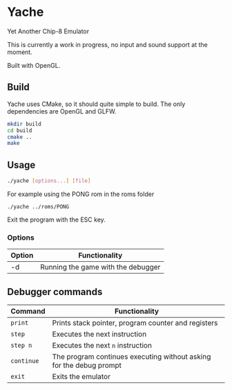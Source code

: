 # Yache

Yet Another Chip-8 Emulator

This is currently a work in progress, no input and sound support at the moment.

Built with OpenGL.

## Build

Yache uses CMake, so it should quite simple to build.
The only dependencies are OpenGL and GLFW.

```bash
mkdir build
cd build
cmake ..
make
```

## Usage

```bash
./yache [options...] [file]
```

For example using the PONG rom in the roms folder

```
./yache ../roms/PONG
```

Exit the program with the ESC key.

### Options

| Option | Functionality                      |
|--------|------------------------------------|
| -d     | Running the game with the debugger |

## Debugger commands

| Command| Functionality
|--------|------------------------------------|
| `print`| Prints stack pointer, program counter and registers |
| `step` | Executes the next instruction      |
| `step n`| Executes the next `n` instruction |
| `continue`| The program continues executing without asking for the debug prompt|
| `exit` | Exits the emulator                 |